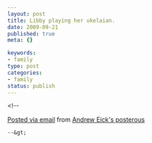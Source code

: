 ```yaml
--- 
layout: post
title: Libby playing her ukelaian.
date: 2009-09-21
published: true
meta: {}

keywords: 
- family
type: post
categories: 
- family
status: publish
---
```

&lt;!--  

  [Posted via email](http://posterous.com)   from [Andrew Eick's posterous](http://posterous.andyeick.com/libby-playing-her-ukelaian)  

    --&gt;
